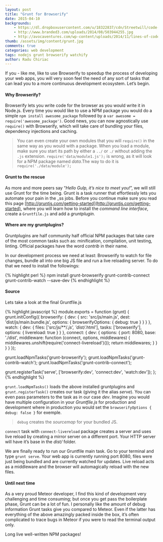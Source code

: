 ```yaml
---
layout: post
title: "Grunt for Browserify"
date: 2015-04-10
backgrounds:
    - https://dl.dropboxusercontent.com/u/18322837/cdn/Streetwill/code-screen.jpg
    - http://www.branded3.com/uploads/2014/08/503944255.jpg
    - http://avocaventures.com/wp-content/uploads/2014/11/lines-of-code.jpg
thumb: /assets/img/content/grunt.jpg
comments: true
categories: web development
tags: nodejs grunt browserify watchify
author: Radu Chiriac
---
```


If you - like me, like to use Browserify to speedup the process of developing your web apps, you will very soon feel the need of any sort of tasks that can lead you to a more continuous development ecosystem. Let’s begin.

#### Why Browserify?

Browserify lets you write code for the browser as you would write it in Node.js. Every time you would like to use a NPM package you would do a simple `npm install awesome_package` followed by a `var awesome = require('awesome_package')`. Good news, you can now agnostically use `require()` with Browserify, which will take care of bundling your files, dependency injections and caching.

> You can even create your own modules that you will `require()` in the same way as you would with a package. When you load a module, make sure you start its path by either a `../` or `./` without adding the `.js` extension. `require('data/module1.js');` is wrong, as it will look for a NPM package named *data*.The way to do it is `require('./data/module');`

#### Grunt to the rescue

As more and more peers say “*Hello Gulp, it’s nice to meet you!*”, we will still use Grunt for the time being. Grunt is a task runner that effortlessly lets you automate your pain in the _ss jobs. Before you continue make sure you read this page [http://gruntjs.com/getting-started](http://gruntjs.com/getting-started), where you will learn how to install the *command line interface*, create a `Gruntfile.js` and add a *gruntplugin*.

#### Where are my gruntplugins?

Gruntplugins are half community half official NPM packages that take care of the most common tasks such as: minification, compilation, unit testing, linting. Official packages have the word *contrib* in their name.

In our development process we need at least: Browserify to watch for file changes, bundle all into one big JS file and run a live reloading server. To do that we need to install the followings:

{% highlight perl %}
npm install grunt-browserify grunt-contrib-connect grunt-contrib-watch --save-dev
{% endhighlight %}

#### Source

Lets take a look at the final Gruntfile.js

{% highlight javascript %}
module.exports = function (grunt) {
  grunt.initConfig({
    browserify: {
      dev: {
        src: 'src/js/main.js',
        dest: 'dist/js/main.bundle.js',
        options: {
          browserifyOptions: {
            debug: true
          }
        }
      }
    },
    watch: {
      dev: {
        files: ['src/js/**/*.js', 'dist/*.html'],
        tasks: ['browserify'],
        options: {
          livereload: true
        }
      }
    },
    connect: {
      dev: {
        options: {
          port: 8080,
          base: './dist',
          middleware: function (connect, options, middlewares) {
            middlewares.unshift(require('connect-livereload')());
            return middlewares;
          }
        }
      }
    }
  });

  grunt.loadNpmTasks('grunt-browserify');
  grunt.loadNpmTasks('grunt-contrib-watch');
  grunt.loadNpmTasks('grunt-contrib-connect');

  grunt.registerTask('serve', ['browserify:dev', 'connect:dev', 'watch:dev']);
};
{% endhighlight %}

`grunt.loadNpmTasks()` loads the above installed gruntplugins and `grunt.registerTask()` creates our task (giving it the alias *serve*). You can even pass parameters to the task as in our case *dev*. Imagine you would have multiple configuration in your *Gruntfile.js* for production and development where in production you would set the `browserifyOptions { debug: false }` for exemple.

> `debug` creates the *sourcemap* for your bundled JS.

`connect` task with `connect-livereload` package creates a server and uses live reload by creating a mirror server on a different port. Your HTTP server will have it’s base in the *dist/* folder.

We are finally ready to run our Gruntfile main task. Go to your terminal and type `grunt serve`. Your web app is currently running port 8080, files were just being bundled and are currently watched for updates. Live reload acts as a middleware  and the browser will automagically reload with the new files.

#### Until next time

As a very proud Meteor developer, I find this kind of development very challenging and time consuming; but once you get pass the boilerplate phase, Grunt can be a lot of fun. I personally like the amount of debug information Grunt tasks give you compared to Meteor. Even if the latter has everything of the above amazingly packed inside the box, it’s often complicated to trace bugs in Meteor if you were to read the terminal output only.

Long live well-written NPM packages!
